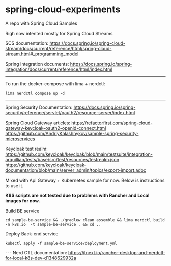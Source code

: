 # spring-cloud-experiments
A repo with Spring Cloud Samples

Righ now intented mostly for Spring Cloud Streams

SCS documentation: 
https://docs.spring.io/spring-cloud-stream/docs/current/reference/html/spring-cloud-stream.html#_programming_model

Spring Integration documents:
https://docs.spring.io/spring-integration/docs/current/reference/html/index.html

---

To run the docker-compose with lima + nerdctl:
```shell
lima nerdctl compose up -d
```

---

Spring Security Documentation:
https://docs.spring.io/spring-security/reference/servlet/oauth2/resource-server/index.html

Spring Cloud Gateway articles:
https://refactorfirst.com/spring-cloud-gateway-keycloak-oauth2-openid-connect.html
https://github.com/AndriyKalashnykov/sample-spring-security-microservices

Keycloak test realm:
https://github.com/keycloak/keycloak/blob/main/testsuite/integration-arquillian/tests/base/src/test/resources/testrealm.json
https://github.com/keycloak/keycloak-documentation/blob/main/server_admin/topics/export-import.adoc



Mixed with Api Gateway + Kubernetes sample for now.
Below is instructions to use it.

**K8S scripts are not tested due to problems with Rancher and Local images for now.**

Build BE service 
```shell
cd sample-be-service && ./gradlew clean assemble && lima nerdctl build -n k8s.io  -t sample-be-service . && cd ..
```
Deploy Back-end service
```shell script
kubectl apply -f sample-be-service/deployment.yml
```
--- Nerd CTL documentation: https://itnext.io/rancher-desktop-and-nerdctl-for-local-k8s-dev-d1348629932a
